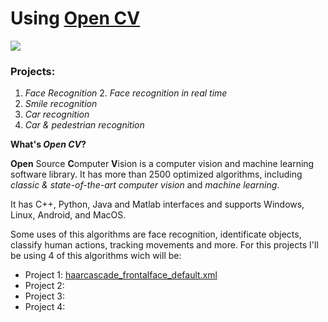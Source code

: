 # Using [Open CV](https://opencv.org/about/) 
![](https://upload.wikimedia.org/wikipedia/commons/thumb/3/32/OpenCV_Logo_with_text_svg_version.svg/100px-OpenCV_Logo_with_text_svg_version.svg.png)  
### Projects:

1. _Face Recognition_
    2. _Face recognition in real time_
2. _Smile recognition_
3. _Car recognition_
4. _Car & pedestrian recognition_


**What's _Open CV_?**

**Open** Source **C**omputer **V**ision is a computer vision and machine learning software library.
It has more than 2500 optimized algorithms, including _classic & state-of-the-art computer vision_ and _machine learning_. 

It has C++, Python, Java and Matlab interfaces and supports Windows, Linux, Android, and MacOS. 

Some uses of this algorithms are face recognition, identificate objects, classify human actions, tracking movements and more. For this projects I'll be using 4 of this algorithms wich will be:

- Project 1: [haarcascade_frontalface_default.xml](https://github.com/opencv/opencv/blob/master/data/haarcascades/haarcascade_frontalface_default.xmlhttps://github.com/opencv/opencv/blob/master/data/haarcascades/haarcascade_frontalface_default.xml)
- Project 2:
- Project 3:
- Project 4:


